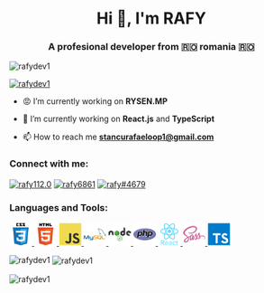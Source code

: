 <h1 align="center">Hi 👋, I'm RAFY</h1>
<h3 align="center">A profesional developer from 🇷🇴 romania 🇷🇴</h3>

<p align="left"> <img src="https://komarev.com/ghpvc/?username=rafydev1&label=Profile%20views&color=0e75b6&style=flat" alt="rafydev1" /> </p>

<p align="left"> <a href="https://github.com/ryo-ma/github-profile-trophy"><img src="https://github-profile-trophy.vercel.app/?username=rafydev1" alt="rafydev1" /></a> </p>

- 😡 I’m currently working on **RYSEN.MP**

- 🌱 I’m currently working on **React.js** and **TypeScript**

- 📫 How to reach me **stancurafaeloop1@gmail.com**

<h3 align="left">Connect with me:</h3>
<p align="left">
<a href="https://instagram.com/rafy112.0" target="blank"><img align="center" src="https://raw.githubusercontent.com/rahuldkjain/github-profile-readme-generator/master/src/images/icons/Social/instagram.svg" alt="rafy112.0" height="30" width="40" /></a>
<a href="https://www.youtube.com/c/rafy6861" target="blank"><img align="center" src="https://raw.githubusercontent.com/rahuldkjain/github-profile-readme-generator/master/src/images/icons/Social/youtube.svg" alt="rafy6861" height="30" width="40" /></a>
<a href="https://discord.gg/rafy#4679" target="blank"><img align="center" src="https://raw.githubusercontent.com/rahuldkjain/github-profile-readme-generator/master/src/images/icons/Social/discord.svg" alt="rafy#4679" height="30" width="40" /></a>
</p>

<h3 align="left">Languages and Tools:</h3>
<p align="left"> <a href="https://www.w3schools.com/css/" target="_blank" rel="noreferrer"> <img src="https://raw.githubusercontent.com/devicons/devicon/master/icons/css3/css3-original-wordmark.svg" alt="css3" width="40" height="40"/> </a> <a href="https://www.w3.org/html/" target="_blank" rel="noreferrer"> <img src="https://raw.githubusercontent.com/devicons/devicon/master/icons/html5/html5-original-wordmark.svg" alt="html5" width="40" height="40"/> </a> <a href="https://developer.mozilla.org/en-US/docs/Web/JavaScript" target="_blank" rel="noreferrer"> <img src="https://raw.githubusercontent.com/devicons/devicon/master/icons/javascript/javascript-original.svg" alt="javascript" width="40" height="40"/> </a> <a href="https://www.mysql.com/" target="_blank" rel="noreferrer"> <img src="https://raw.githubusercontent.com/devicons/devicon/master/icons/mysql/mysql-original-wordmark.svg" alt="mysql" width="40" height="40"/> </a> <a href="https://nodejs.org" target="_blank" rel="noreferrer"> <img src="https://raw.githubusercontent.com/devicons/devicon/master/icons/nodejs/nodejs-original-wordmark.svg" alt="nodejs" width="40" height="40"/> </a> <a href="https://www.php.net" target="_blank" rel="noreferrer"> <img src="https://raw.githubusercontent.com/devicons/devicon/master/icons/php/php-original.svg" alt="php" width="40" height="40"/> </a> <a href="https://reactjs.org/" target="_blank" rel="noreferrer"> <img src="https://raw.githubusercontent.com/devicons/devicon/master/icons/react/react-original-wordmark.svg" alt="react" width="40" height="40"/> </a> <a href="https://sass-lang.com" target="_blank" rel="noreferrer"> <img src="https://raw.githubusercontent.com/devicons/devicon/master/icons/sass/sass-original.svg" alt="sass" width="40" height="40"/> </a> <a href="https://www.typescriptlang.org/" target="_blank" rel="noreferrer"> <img src="https://raw.githubusercontent.com/devicons/devicon/master/icons/typescript/typescript-original.svg" alt="typescript" width="40" height="40"/> </a> </p>

<p><img align="left" src="https://github-readme-stats.vercel.app/api/top-langs?username=rafydev1&show_icons=true&locale=en&layout=compact" alt="rafydev1" /></p>

<p>&nbsp;<img align="center" src="https://github-readme-stats.vercel.app/api?username=rafydev1&show_icons=true&locale=en" alt="rafydev1" /></p>

<p><img align="center" src="https://github-readme-streak-stats.herokuapp.com/?user=rafydev1&" alt="rafydev1" /></p>
